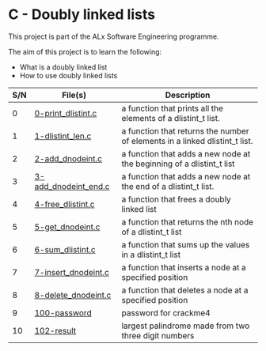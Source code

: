 # C - Doubly linked lists

This project is part of the ALx Software Engineering programme.

The aim of this project is to learn the following:
- What is a doubly linked list
- How to use doubly linked lists

| S/N | File(s) | Description |
| --- | ------- | ----------- |
| 0 | [0-print_dlistint.c](./0-print_dlistint.c) |  a function that prints all the elements of a dlistint_t list. |
| 1 | [1-dlistint_len.c](./1-dlistint_len.c) |  a function that returns the number of elements in a linked dlistint_t list. |
| 2 | [2-add_dnodeint.c](./2-add_dnodeint.c) | a function that adds a new node at the beginning of a dlistint_t list |
| 3 | [3-add_dnodeint_end.c](./3-add_dnodeint_end.c) | a function that adds a new node at the end of a dlistint_t list. |
| 4 | [4-free_dlistint.c](./4-free_dlistint.c) | a function that frees a doubly linked list |
| 5 | [5-get_dnodeint.c](./5-get_dnodeint.c) | a function that returns the nth node of a dlistint_t list |
| 6 | [6-sum_dlistint.c](./6-sum_dlistint.c) | a function that sums up the values in a dlistint_t list |
| 7 | [7-insert_dnodeint.c](./7-inset_dnodeint.c) | a function that inserts a node at a specified position |
| 8 | [8-delete_dnodeint.c](./8-delete_dnodeint.c) | a function that deletes a node at a specified position |
| 9 | [100-password](./100-password) | password for crackme4 |
| 10 | [102-result](./102-result) | largest palindrome made from two three digit numbers | 

